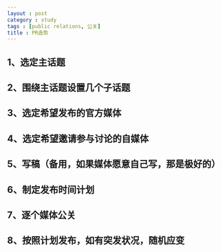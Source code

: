 ```yaml
---
layout : post
category : study
tags : [public relations, 公关]
title : PR造势
---
```


## 1、选定主话题

## 2、围绕主话题设置几个子话题

## 3、选定希望发布的官方媒体

## 4、选定希望邀请参与讨论的自媒体

## 5、写稿（备用，如果媒体愿意自己写，那是极好的）

## 6、制定发布时间计划

## 7、逐个媒体公关

## 8、按照计划发布，如有突发状况，随机应变
